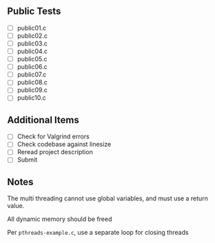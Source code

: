 ## Public Tests
- [ ] public01.c
- [ ] public02.c
- [ ] public03.c
- [ ] public04.c
- [ ] public05.c
- [ ] public06.c
- [ ] public07.c
- [ ] public08.c
- [ ] public09.c
- [ ] public10.c

## Additional Items
- [ ] Check for Valgrind errors
- [ ] Check codebase against linesize
- [ ] Reread project description
- [ ] Submit

## Notes
The multi threading cannot use global variables, and must use a return value.

All dynamic memory should be freed

Per `pthreads-example.c`, use a separate loop for closing threads
